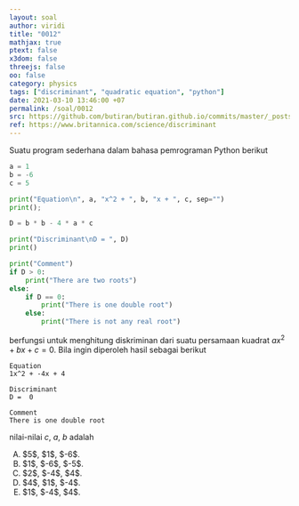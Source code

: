 ```yaml
---
layout: soal
author: viridi
title: "0012"
mathjax: true
ptext: false
x3dom: false
threejs: false
oo: false
category: physics
tags: ["discriminant", "quadratic equation", "python"]
date: 2021-03-10 13:46:00 +07
permalink: /soal/0012
src: https://github.com/butiran/butiran.github.io/commits/master/_posts/soal/01/2021-03-10-discriminant-python.md
ref: https://www.britannica.com/science/discriminant
---
```

Suatu program sederhana dalam bahasa pemrograman Python berikut

```python
a = 1
b = -6
c = 5

print("Equation\n", a, "x^2 + ", b, "x + ", c, sep="")
print();

D = b * b - 4 * a * c

print("Discriminant\nD = ", D)
print()

print("Comment")
if D > 0:
	print("There are two roots")
else:
	if D == 0:
		print("There is one double root")
	else:
		print("There is not any real root")
```

berfungsi untuk menghitung diskriminan dari suatu persamaan kuadrat $ax^2 + bx + c = 0$. Bila ingin diperoleh hasil sebagai berikut

```batch
Equation
1x^2 + -4x + 4

Discriminant
D =  0

Comment
There is one double root
```

nilai-nilai $c$, $a$, $b$ adalah 

<ol type="A">
<li> $5$, $1$, $-6$.
<li> $1$, $-6$, $-5$.
<li> $2$, $-4$, $4$.
<li> $4$, $1$, $-4$.
<li> $1$, $-4$, $4$.
